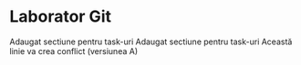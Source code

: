 # Laborator Git
Adaugat sectiune pentru task-uri
Adaugat sectiune pentru task-uri
Această linie va crea conflict (versiunea A)
